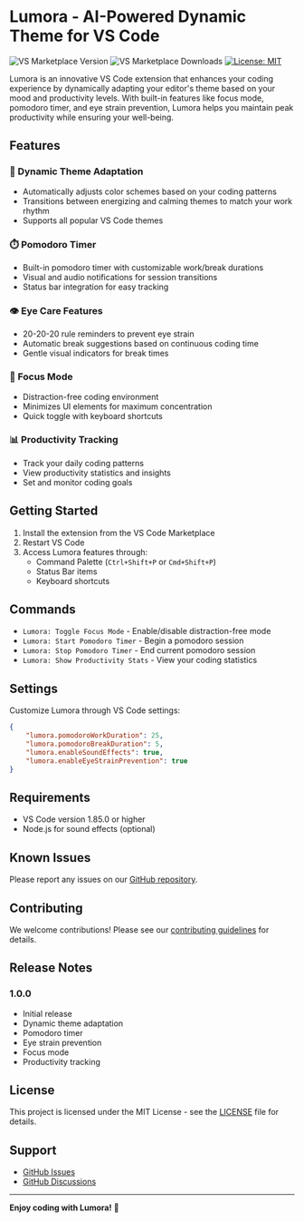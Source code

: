 # Lumora - AI-Powered Dynamic Theme for VS Code

![VS Marketplace Version](https://img.shields.io/visual-studio-marketplace/v/mizokuiam.lumora)
![VS Marketplace Downloads](https://img.shields.io/visual-studio-marketplace/d/mizokuiam.lumora)
[![License: MIT](https://img.shields.io/badge/License-MIT-yellow.svg)](https://opensource.org/licenses/MIT)

Lumora is an innovative VS Code extension that enhances your coding experience by dynamically adapting your editor's theme based on your mood and productivity levels. With built-in features like focus mode, pomodoro timer, and eye strain prevention, Lumora helps you maintain peak productivity while ensuring your well-being.

## Features

### 🎨 Dynamic Theme Adaptation
- Automatically adjusts color schemes based on your coding patterns
- Transitions between energizing and calming themes to match your work rhythm
- Supports all popular VS Code themes

### ⏱️ Pomodoro Timer
- Built-in pomodoro timer with customizable work/break durations
- Visual and audio notifications for session transitions
- Status bar integration for easy tracking

### 👁️ Eye Care Features
- 20-20-20 rule reminders to prevent eye strain
- Automatic break suggestions based on continuous coding time
- Gentle visual indicators for break times

### 🎯 Focus Mode
- Distraction-free coding environment
- Minimizes UI elements for maximum concentration
- Quick toggle with keyboard shortcuts

### 📊 Productivity Tracking
- Track your daily coding patterns
- View productivity statistics and insights
- Set and monitor coding goals

## Getting Started

1. Install the extension from the VS Code Marketplace
2. Restart VS Code
3. Access Lumora features through:
   - Command Palette (`Ctrl+Shift+P` or `Cmd+Shift+P`)
   - Status Bar items
   - Keyboard shortcuts

## Commands

- `Lumora: Toggle Focus Mode` - Enable/disable distraction-free mode
- `Lumora: Start Pomodoro Timer` - Begin a pomodoro session
- `Lumora: Stop Pomodoro Timer` - End current pomodoro session
- `Lumora: Show Productivity Stats` - View your coding statistics

## Settings

Customize Lumora through VS Code settings:

```json
{
    "lumora.pomodoroWorkDuration": 25,
    "lumora.pomodoroBreakDuration": 5,
    "lumora.enableSoundEffects": true,
    "lumora.enableEyeStrainPrevention": true
}
```

## Requirements

- VS Code version 1.85.0 or higher
- Node.js for sound effects (optional)

## Known Issues

Please report any issues on our [GitHub repository](https://github.com/Mizokuiam/Lumora/issues).

## Contributing

We welcome contributions! Please see our [contributing guidelines](https://github.com/Mizokuiam/Lumora/blob/main/CONTRIBUTING.md) for details.

## Release Notes

### 1.0.0
- Initial release
- Dynamic theme adaptation
- Pomodoro timer
- Eye strain prevention
- Focus mode
- Productivity tracking

## License

This project is licensed under the MIT License - see the [LICENSE](LICENSE) file for details.

## Support

- [GitHub Issues](https://github.com/Mizokuiam/Lumora/issues)
- [GitHub Discussions](https://github.com/Mizokuiam/Lumora/discussions)

---

**Enjoy coding with Lumora!** 🌟
